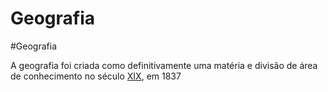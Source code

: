 # Geografia
#Geografia 

A geografia foi criada como definitivamente uma matéria e divisão de área de conhecimento no século [XIX](../../Sec/Acontecimentos%20Dos%20Séculos/acontecimentos%20do%20%2019-XIX.md), em 1837

